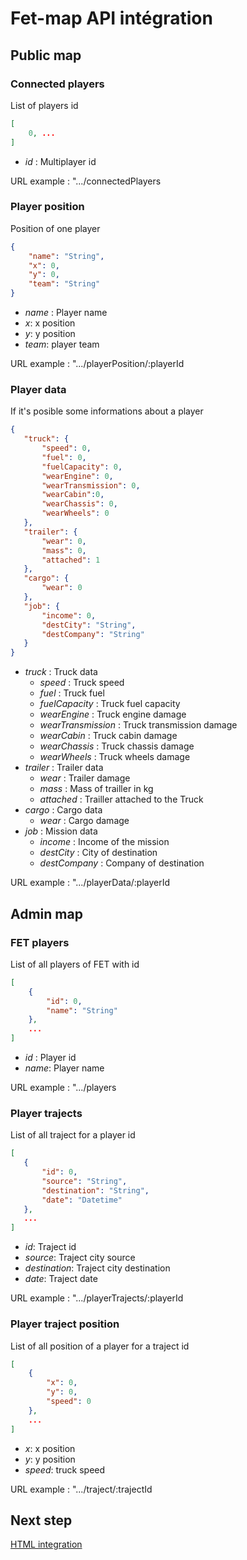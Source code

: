 # Fet-map API intégration

## Public map

### Connected players
List of players id
```json
[
    0, ...
]
```

 - *id* : Multiplayer id

 URL example : ".../connectedPlayers

 ### Player position
 Position of one player
 ```json
 {
     "name": "String",
     "x": 0,
     "y": 0,
     "team": "String"
 }
 ```

 - *name* : Player name
 - *x*: x position
 - *y*: y position
 - *team*: player team

 URL example : ".../playerPosition/:playerId

 ### Player data
 If it's posible some informations about a player
 ```json
{
    "truck": {
        "speed": 0,
        "fuel": 0,
        "fuelCapacity": 0,
        "wearEngine": 0,
		"wearTransmission": 0,
		"wearCabin":0,
		"wearChassis": 0,
		"wearWheels": 0
	},
	"trailer": {
		"wear": 0,
		"mass": 0,
		"attached": 1
	},
	"cargo": {
		"wear": 0
	},
	"job": {
		"income": 0,
		"destCity": "String",
		"destCompany": "String"
	}
}
 ```
 - *truck* : Truck data
	- *speed* : Truck speed
	- *fuel* : Truck fuel
	- *fuelCapacity* : Truck fuel capacity
	- *wearEngine* : Truck engine damage
	- *wearTransmission* : Truck transmission damage
	- *wearCabin* : Truck cabin damage
	- *wearChassis* : Truck chassis damage
	- *wearWheels* : Truck wheels damage
- *trailer* : Trailer data
	- *wear* : Trailer damage
	- *mass* : Mass of trailler in kg
	- *attached* : Trailler attached to the Truck
- *cargo* : Cargo data
	- *wear* : Cargo damage
- *job* : Mission data
	- *income* : Income of the mission
	- *destCity* : City of destination
	- *destCompany* : Company of destination

URL example : ".../playerData/:playerId

## Admin map

### FET players
List of all players of FET with id
```json
[
    {
        "id": 0,
        "name": "String"
    }, 
    ...
]
```
 - *id* : Player id
 - *name*: Player name

 URL example : ".../players

 ### Player trajects
 List of all traject for a player id
 ```json
[
    {
        "id": 0,
        "source": "String",
        "destination": "String",
        "date": "Datetime"
    },
    ...
]
 ```
 - *id*: Traject id
 - *source*: Traject city source
 - *destination*: Traject city destination
 - *date*: Traject date

 URL example : ".../playerTrajects/:playerId

 ### Player traject position
 List of all position of a player for a traject id
 ```json
 [
     {
         "x": 0,
         "y": 0,
         "speed": 0
     },
     ...
 ]
 ```

 - *x*: x position
 - *y*: y position
 - *speed*: truck speed

 URL example : ".../traject/:trajectId

 ## Next step
 [HTML integration](Doc/implement.md)
